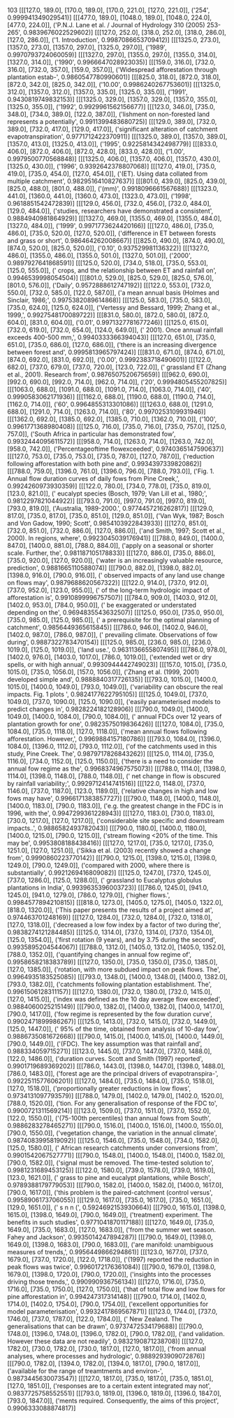 103
[[[127.0, 189.0], [170.0, 189.0], [170.0, 221.0], [127.0, 221.0]], ('254', 0.999941349029541)]
[[[477.0, 189.0], [1048.0, 189.0], [1048.0, 224.0], [477.0, 224.0]], ('P.N.J. Lane et al. / Journal of Hydrology 310 (2005) 253-265', 0.9839676022529602)]
[[[127.0, 252.0], [318.0, 252.0], [318.0, 286.0], [127.0, 286.0]], ('1. Introduction', 0.9987086653709412)]
[[[1325.0, 273.0], [1357.0, 273.0], [1357.0, 297.0], [1325.0, 297.0]], ('1989', 0.9970793724060059)]
[[[1327.0, 297.0], [1355.0, 297.0], [1355.0, 314.0], [1327.0, 314.0]], ('1990', 0.9966647028923035)]
[[[159.0, 316.0], [732.0, 316.0], [732.0, 357.0], [159.0, 357.0]], ('Widespread afforestation through plantation estab-', 0.9860547780990601)]
[[[825.0, 318.0], [872.0, 318.0], [872.0, 342.0], [825.0, 342.0]], ('10.00', 0.9986240267753601)]
[[[1325.0, 312.0], [1357.0, 312.0], [1357.0, 335.0], [1325.0, 335.0]], ('1991', 0.9430819749832153)]
[[[1325.0, 329.0], [1357.0, 329.0], [1357.0, 355.0], [1325.0, 355.0]], ('1992', 0.9929961562156677)]
[[[123.0, 346.0], [735.0, 348.0], [734.0, 389.0], [122.0, 387.0]], ('lishment on non-forested land represents a potentially', 0.9911399483680725)]
[[[129.0, 389.0], [732.0, 389.0], [732.0, 417.0], [129.0, 417.0]], ('significant alteration of catchment evapotranspiration', 0.9771712422370911)]
[[[1325.0, 389.0], [1357.0, 389.0], [1357.0, 413.0], [1325.0, 413.0]], ('1995', 0.9225814342498779)]
[[[833.0, 406.0], [872.0, 406.0], [872.0, 428.0], [833.0, 428.0]], ('1.00', 0.9979500770568848)]
[[[1325.0, 406.0], [1357.0, 406.0], [1357.0, 430.0], [1325.0, 430.0]], ('1996', 0.9392642378807068)]
[[[127.0, 419.0], [735.0, 419.0], [735.0, 454.0], [127.0, 454.0]], ('(ET). Using data collated from multiple catchment', 0.9829516410827637)]
[[[801.0, 439.0], [825.0, 439.0], [825.0, 488.0], [801.0, 488.0]], ('(mm)', 0.9918096661567688)]
[[[1323.0, 441.0], [1360.0, 441.0], [1360.0, 473.0], [1323.0, 473.0]], ('1998', 0.9618851542472839)]
[[[129.0, 456.0], [732.0, 456.0], [732.0, 484.0], [129.0, 484.0]], ('studies, researchers have demonstrated a consistent', 0.9884940981864929)]
[[[1327.0, 469.0], [1355.0, 469.0], [1355.0, 484.0], [1327.0, 484.0]], ('1999', 0.9971773624420166)]
[[[127.0, 486.0], [735.0, 486.0], [735.0, 520.0], [127.0, 520.0]], ('difference in ET between forests and grass or short', 0.986464262008667)]
[[[825.0, 490.0], [874.0, 490.0], [874.0, 520.0], [825.0, 520.0]], ('0.10', 0.937529981136322)]
[[[1327.0, 486.0], [1355.0, 486.0], [1355.0, 501.0], [1327.0, 501.0]], ('2000', 0.9897927641868591)]
[[[125.0, 520.0], [734.0, 518.0], [735.0, 553.0], [125.0, 555.0]], (' crops, and the relationship between ET and rainfall on', 0.9946539998054504)]
[[[801.0, 529.0], [825.0, 529.0], [825.0, 576.0], [801.0, 576.0]], ('Daily', 0.9572888612747192)]
[[[122.0, 553.0], [732.0, 550.0], [732.0, 585.0], [122.0, 587.0]], ('a mean annual basis (Holmes and Sinclair, 1986;', 0.9975382089614868)]
[[[125.0, 583.0], [735.0, 583.0], [735.0, 624.0], [125.0, 624.0]], ('Vertessy and Bessard, 1999; Zhang et al., 1999,', 0.9927548170089722)]
[[[831.0, 580.0], [872.0, 580.0], [872.0, 604.0], [831.0, 604.0]], ('0.01', 0.9971327781677246)]
[[[125.0, 615.0], [732.0, 619.0], [732.0, 654.0], [124.0, 649.0]], (' 2001). Once annual rainfall exceeds 400-500 mm,', 0.9940333366394043)]
[[[127.0, 651.0], [735.0, 651.0], [735.0, 686.0], [127.0, 686.0]], ('there is an increasing divergence between forest and', 0.9995813965797424)]
[[[831.0, 671.0], [874.0, 671.0], [874.0, 692.0], [831.0, 692.0]], ('0.00', 0.9992383718490601)]
[[[122.0, 682.0], [737.0, 679.0], [737.0, 720.0], [123.0, 722.0]], (' grassland ET (Zhang et al., 2001). Research from', 0.9876507520675659)]
[[[962.0, 690.0], [992.0, 690.0], [992.0, 714.0], [962.0, 714.0]], ('20', 0.9994805455207825)]
[[[1063.0, 688.0], [1091.0, 688.0], [1091.0, 714.0], [1063.0, 714.0]], ('40', 0.9990583062171936)]
[[[1162.0, 688.0], [1190.0, 688.0], [1190.0, 714.0], [1162.0, 714.0]], ('60', 0.9964855313301086)]
[[[1263.0, 688.0], [1291.0, 688.0], [1291.0, 714.0], [1263.0, 714.0]], ('80', 0.9970253109931946)]
[[[1362.0, 692.0], [1385.0, 692.0], [1385.0, 710.0], [1362.0, 710.0]], ('100', 0.9961771368980408)]
[[[125.0, 716.0], [735.0, 716.0], [735.0, 757.0], [125.0, 757.0]], ('South Africa in particular has demonstrated fow', 0.9932444095611572)]
[[[958.0, 714.0], [1263.0, 714.0], [1263.0, 742.0], [958.0, 742.0]], ('Percentageoftime flowexceeded', 0.9740365147590637)]
[[[127.0, 753.0], [735.0, 753.0], [735.0, 787.0], [127.0, 787.0]], ('reduction following afforestation with both pine and', 0.9934397339820862)]
[[[788.0, 759.0], [1396.0, 761.0], [1396.0, 796.0], [788.0, 793.0]], ('Fig. 1. Annual flow duration curves of daily fows from Pine Creek,', 0.9924260973930359)]
[[[122.0, 780.0], [734.0, 778.0], [735.0, 819.0], [123.0, 821.0]], (' eucalypt species (Bosch, 1979; Van Lill et al., 1980;', 0.9812297821044922)]
[[[793.0, 791.0], [997.0, 791.0], [997.0, 819.0], [793.0, 819.0]], ('Australia, 1989-2000.', 0.9774457216262817)]
[[[129.0, 817.0], [735.0, 817.0], [735.0, 851.0], [129.0, 851.0]], ('Van Wyk, 1987; Bosch and Von Gadow, 1990; Scott', 0.9854103922843933)]
[[[127.0, 851.0], [732.0, 851.0], [732.0, 886.0], [127.0, 886.0]], ('and Smith, 1997; Scott et al., 2000). In regions, where', 0.9923045039176941)]
[[[788.0, 849.0], [1400.0, 847.0], [1400.0, 881.0], [788.0, 884.0]], ('apply on a seasonal or shorter scale. Further, the', 0.981187105178833)]
[[[127.0, 886.0], [735.0, 886.0], [735.0, 920.0], [127.0, 920.0]], ('water is an increasingly valuable resource, prediction', 0.9881665110588074)]
[[[790.0, 882.0], [1398.0, 882.0], [1398.0, 916.0], [790.0, 916.0]], (' observed impacts of any land use change on flows may', 0.9879688620567322)]
[[[122.0, 914.0], [737.0, 912.0], [737.0, 952.0], [123.0, 955.0]], (' of the long-term hydrologic impact of afforestation is', 0.9910899996757507)]
[[[784.0, 909.0], [1403.0, 912.0], [1402.0, 953.0], [784.0, 950.0]], (' be exaggerated or understated depending on the', 0.9694835543632507)]
[[[125.0, 950.0], [735.0, 950.0], [735.0, 985.0], [125.0, 985.0]], (' a prerequisite for the optimal planning of catchment', 0.9856449365615845)]
[[[786.0, 946.0], [1402.0, 946.0], [1402.0, 987.0], [786.0, 987.0]], (' prevailing climate. Observations of fow during', 0.9887322783470154)]
[[[125.0, 985.0], [236.0, 985.0], [236.0, 1019.0], [125.0, 1019.0]], ('land use.', 0.9631136655807495)]
[[[786.0, 978.0], [1402.0, 976.0], [1403.0, 1017.0], [786.0, 1019.0]], ('extended wet or dry spells, or with high annual', 0.9930944442749023)]
[[[157.0, 1015.0], [735.0, 1015.0], [735.0, 1056.0], [157.0, 1056.0]], ('Zhang et al. (1999, 2001) developed simple and', 0.9888840317726135)]
[[[793.0, 1015.0], [1400.0, 1015.0], [1400.0, 1049.0], [793.0, 1049.0]], ('variability can obscure the real impacts. Fig. 1 plots ', 0.9824177622795105)]
[[[125.0, 1049.0], [737.0, 1049.0], [737.0, 1090.0], [125.0, 1090.0]], ('easily parameterised models to predict changes in', 0.9828224182128906)]
[[[790.0, 1049.0], [1400.0, 1049.0], [1400.0, 1084.0], [790.0, 1084.0]], (' annual FDCs over 12 years of plantation growth for one', 0.9823575019836426)]
[[[127.0, 1084.0], [735.0, 1084.0], [735.0, 1118.0], [127.0, 1118.0]], ('mean annual flows following afforestation. However,', 0.9969884157180786)]
[[[793.0, 1084.0], [1396.0, 1084.0], [1396.0, 1112.0], [793.0, 1112.0]], ('of the catchments used in this study, Pine Creek. The', 0.9879717826843262)]
[[[125.0, 1114.0], [735.0, 1116.0], [734.0, 1152.0], [125.0, 1150.0]], ('there is a need to consider the annual fow regime as the', 0.9968374967575073)]
[[[788.0, 1114.0], [1398.0, 1114.0], [1398.0, 1148.0], [788.0, 1148.0]], (' net change in flow is obscured by rainfall variability;', 0.9929712414741516)]
[[[122.0, 1148.0], [737.0, 1146.0], [737.0, 1187.0], [123.0, 1189.0]], ('relative changes in high and low fows may have', 0.9966171383857727)]
[[[790.0, 1148.0], [1400.0, 1148.0], [1400.0, 1183.0], [790.0, 1183.0]], ('e.g. the greatest change in the FDC is in 1996, with the', 0.9947299361228943)]
[[[127.0, 1183.0], [730.0, 1183.0], [730.0, 1217.0], [127.0, 1217.0]], ('considerable site specific and downstream impacts..', 0.9886582493782043)]
[[[790.0, 1180.0], [1400.0, 1180.0], [1400.0, 1215.0], [790.0, 1215.0]], ('stream flowing <20% of the time. This may be', 0.9953808188438416)]
[[[127.0, 1217.0], [735.0, 1217.0], [735.0, 1251.0], [127.0, 1251.0]], ('Sikka et al. (2003) recently showed a change from', 0.9990860223770142)]
[[[790.0, 1215.0], [1398.0, 1215.0], [1398.0, 1249.0], [790.0, 1249.0]], ('compared with 2000, where there is substantially', 0.9921269416809082)]
[[[125.0, 1247.0], [737.0, 1245.0], [737.0, 1286.0], [125.0, 1288.0]], (' grassland to Eucalyptus globulus plantations in India', 0.9939635396003723)]
[[[786.0, 1245.0], [941.0, 1245.0], [941.0, 1279.0], [786.0, 1279.0]], ('higher flows.', 0.9984577894210815)]
[[[818.0, 1273.0], [1405.0, 1275.0], [1405.0, 1322.0], [818.0, 1320.0]], ('This paper presents the results of a project aimed at', 0.974463701248169)]
[[[127.0, 1284.0], [732.0, 1284.0], [732.0, 1318.0], [127.0, 1318.0]], ('decreased a low fow index by a factor of two during the', 0.9838274121284485)]
[[[125.0, 1314.0], [737.0, 1314.0], [737.0, 1354.0], [125.0, 1354.0]], ('first rotation (9 years), and by 3.75 during the second', 0.9935895204544067)]
[[[788.0, 1312.0], [1405.0, 1312.0], [1405.0, 1352.0], [788.0, 1352.0]], ('quantifying changes in annual fow regime of', 0.9958658218383789)]
[[[127.0, 1350.0], [735.0, 1350.0], [735.0, 1385.0], [127.0, 1385.0]], ('rotation, with more subdued impact on peak flows. The', 0.9964935183525085)]
[[[793.0, 1348.0], [1400.0, 1348.0], [1400.0, 1382.0], [793.0, 1382.0]], ('catchments following plantation establishment. The', 0.9961506128311157)]
[[[127.0, 1380.0], [732.0, 1380.0], [732.0, 1415.0], [127.0, 1415.0]], ('index was defined as the 10 day average flow exceeded', 0.9884060025215149)]
[[[790.0, 1382.0], [1400.0, 1382.0], [1400.0, 1417.0], [790.0, 1417.0]], ('fow regime is represented by the fow duration curve', 0.9902471899986267)]
[[[125.0, 1413.0], [732.0, 1415.0], [732.0, 1449.0], [125.0, 1447.0]], (' 95% of the time, obtained from analysis of 10-day fow', 0.9886735081672668)]
[[[790.0, 1415.0], [1400.0, 1415.0], [1400.0, 1449.0], [790.0, 1449.0]], ('(FDC). The key assumption was that rainfall and', 0.988334059715271)]
[[[123.0, 1445.0], [737.0, 1447.0], [737.0, 1488.0], [122.0, 1486.0]], ('duration curves. Scott and Smith (1997) reported', 0.9901719689369202)]
[[[786.0, 1443.0], [1398.0, 1447.0], [1398.0, 1488.0], [786.0, 1483.0]], ('forest age are the principal drivers of evapotranspira-', 0.9922511577606201)]
[[[127.0, 1484.0], [735.0, 1484.0], [735.0, 1518.0], [127.0, 1518.0]], ('proportionally greater reductions in low flows', 0.9734131097793579)]
[[[788.0, 1479.0], [1402.0, 1479.0], [1402.0, 1520.0], [788.0, 1520.0]], ('tion. For any generalisation of response of the FDC to', 0.9900721311569214)]
[[[123.0, 1509.0], [737.0, 1511.0], [737.0, 1552.0], [122.0, 1550.0]], ('(75-100th percentiles) than annual fows from South', 0.9886283278465271)]
[[[790.0, 1516.0], [1400.0, 1516.0], [1400.0, 1550.0], [790.0, 1550.0]], ('vegetation change, the variation in the annual climate', 0.9874083995819092)]
[[[125.0, 1546.0], [735.0, 1548.0], [734.0, 1582.0], [125.0, 1580.0]], (' African research catchments under conversions from', 0.9901542067527771)]
[[[790.0, 1548.0], [1400.0, 1548.0], [1400.0, 1582.0], [790.0, 1582.0]], ('signal must be removed. The time-tested solution to', 0.9981231689453125)]
[[[122.0, 1580.0], [739.0, 1578.0], [739.0, 1619.0], [123.0, 1621.0]], (' grass to pine and eucalypt plantations, while Bosch', 0.9789388179779053)]
[[[790.0, 1582.0], [1400.0, 1582.0], [1400.0, 1617.0], [790.0, 1617.0]], ('this problem is the paired-catchment (control versus', 0.9958906173706055)]
[[[129.0, 1617.0], [735.0, 1617.0], [735.0, 1651.0], [129.0, 1651.0]], (' s n   n  (', 0.5924692153930664)]
[[[790.0, 1615.0], [1398.0, 1615.0], [1398.0, 1649.0], [790.0, 1649.0]], ('treatment) experiment. The benefits in such studies', 0.9771041870117188)]
[[[127.0, 1649.0], [735.0, 1649.0], [735.0, 1683.0], [127.0, 1683.0]], ('from the summer wet season. Fahey and Jackson', 0.9935014247894287)]
[[[790.0, 1649.0], [1398.0, 1649.0], [1398.0, 1683.0], [790.0, 1683.0]], ('are manifold: unambiguous measures of trends,', 0.9956449866294861)]
[[[123.0, 1677.0], [737.0, 1679.0], [737.0, 1720.0], [122.0, 1718.0]], ('(1997) reported the reduction in peak flows was twice', 0.9960172176361084)]
[[[790.0, 1679.0], [1398.0, 1679.0], [1398.0, 1720.0], [790.0, 1720.0]], ('insights into the processes driving those trends,', 0.990990936756134)]
[[[127.0, 1716.0], [735.0, 1716.0], [735.0, 1750.0], [127.0, 1750.0]], ('that of total flow and low flows for pine afforestation in', 0.994247317314148)]
[[[790.0, 1714.0], [1402.0, 1714.0], [1402.0, 1754.0], [790.0, 1754.0]], ('excellent opportunities for model parameterisation', 0.9932417869567871)]
[[[123.0, 1744.0], [737.0, 1746.0], [737.0, 1787.0], [122.0, 1784.0]], (' New Zealand. The generalisations that can be drawn', 0.9737472534179688)]
[[[790.0, 1748.0], [1396.0, 1748.0], [1396.0, 1782.0], [790.0, 1782.0]], ('and validation. However these data are not readily', 0.9832190871238708)]
[[[127.0, 1782.0], [730.0, 1782.0], [730.0, 1817.0], [127.0, 1817.0]], ('from annual analyses, where processes and hydrologic', 0.9889293909072876)]
[[[790.0, 1782.0], [1394.0, 1782.0], [1394.0, 1817.0], [790.0, 1817.0]], ('available for the range of treamtments and environ-', 0.9873445630073547)]
[[[127.0, 1817.0], [735.0, 1817.0], [735.0, 1851.0], [127.0, 1851.0]], ('responses are to a certain extent integrated may not', 0.9837725758552551)]
[[[793.0, 1819.0], [1396.0, 1819.0], [1396.0, 1847.0], [793.0, 1847.0]], ('ments required. Consequently, the aims of this project', 0.9906333088874817)]
